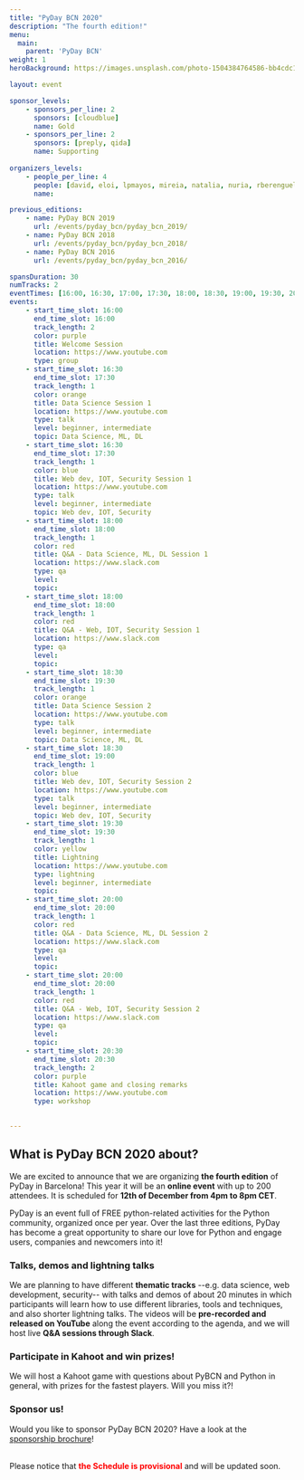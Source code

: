```yaml
---
title: "PyDay BCN 2020"
description: "The fourth edition!"
menu:
  main:
    parent: 'PyDay BCN'
weight: 1
heroBackground: https://images.unsplash.com/photo-1504384764586-bb4cdc1707b0?ixlib=rb-1.2.1&auto=format&fit=crop&w=1350&q=80

layout: event

sponsor_levels:
    - sponsors_per_line: 2
      sponsors: [cloudblue]
      name: Gold
    - sponsors_per_line: 2
      sponsors: [preply, qida]
      name: Supporting
      
organizers_levels:
    - people_per_line: 4
      people: [david, eloi, lpmayos, mireia, natalia, nuria, rberenguel]
      name: 

previous_editions:
    - name: PyDay BCN 2019
      url: /events/pyday_bcn/pyday_bcn_2019/
    - name: PyDay BCN 2018
      url: /events/pyday_bcn/pyday_bcn_2018/
    - name: PyDay BCN 2016
      url: /events/pyday_bcn/pyday_bcn_2016/

spansDuration: 30
numTracks: 2
eventTimes: [16:00, 16:30, 17:00, 17:30, 18:00, 18:30, 19:00, 19:30, 20:00, 20:30]
events:
    - start_time_slot: 16:00
      end_time_slot: 16:00
      track_length: 2
      color: purple
      title: Welcome Session
      location: https://www.youtube.com
      type: group
    - start_time_slot: 16:30
      end_time_slot: 17:30
      track_length: 1
      color: orange
      title: Data Science Session 1
      location: https://www.youtube.com
      type: talk
      level: beginner, intermediate
      topic: Data Science, ML, DL      
    - start_time_slot: 16:30
      end_time_slot: 17:30
      track_length: 1
      color: blue
      title: Web dev, IOT, Security Session 1
      location: https://www.youtube.com
      type: talk
      level: beginner, intermediate
      topic: Web dev, IOT, Security
    - start_time_slot: 18:00
      end_time_slot: 18:00
      track_length: 1
      color: red
      title: Q&A - Data Science, ML, DL Session 1
      location: https://www.slack.com
      type: qa
      level:
      topic: 
    - start_time_slot: 18:00
      end_time_slot: 18:00
      track_length: 1
      color: red
      title: Q&A - Web, IOT, Security Session 1
      location: https://www.slack.com
      type: qa
      level:
      topic: 
    - start_time_slot: 18:30
      end_time_slot: 19:30
      track_length: 1
      color: orange
      title: Data Science Session 2
      location: https://www.youtube.com
      type: talk
      level: beginner, intermediate
      topic: Data Science, ML, DL      
    - start_time_slot: 18:30
      end_time_slot: 19:00
      track_length: 1
      color: blue
      title: Web dev, IOT, Security Session 2
      location: https://www.youtube.com
      type: talk
      level: beginner, intermediate
      topic: Web dev, IOT, Security
    - start_time_slot: 19:30
      end_time_slot: 19:30
      track_length: 1
      color: yellow
      title: Lightning
      location: https://www.youtube.com
      type: lightning
      level: beginner, intermediate
      topic:
    - start_time_slot: 20:00
      end_time_slot: 20:00
      track_length: 1
      color: red
      title: Q&A - Data Science, ML, DL Session 2
      location: https://www.slack.com
      type: qa
      level:
      topic: 
    - start_time_slot: 20:00
      end_time_slot: 20:00
      track_length: 1
      color: red
      title: Q&A - Web, IOT, Security Session 2
      location: https://www.slack.com
      type: qa
      level:
      topic: 
    - start_time_slot: 20:30
      end_time_slot: 20:30
      track_length: 2
      color: purple
      title: Kahoot game and closing remarks
      location: https://www.youtube.com
      type: workshop

        
---
```


## What is PyDay BCN 2020 about?

We are excited to announce that we are organizing **the fourth edition** of PyDay in Barcelona! This year it will be an **online event** with up to 200 attendees. It is scheduled for **12th of December from 4pm to 8pm CET**.

PyDay is an event full of FREE python-related activities for the Python community, organized once per year. Over the last three editions, PyDay has become a great opportunity to share our love for Python and engage users, companies and newcomers into it!

### Talks, demos and lightning talks
We are planning to have different **thematic tracks** --e.g. data science, web development, security-- with talks and demos of about 20 minutes in which participants will learn how to use different libraries, tools and techniques, and also shorter lightning talks. The videos will be **pre-recorded and released on YouTube** along the event according to the agenda, and we will host live **Q&A sessions through Slack**.

### Participate in Kahoot and win prizes!
 We will host a Kahoot game with questions about PyBCN and Python in general, with prizes for the fastest players. Will you miss it?!
 
 
### Sponsor us!
Would you like to sponsor PyDay BCN 2020? Have a look at the <a href="https://drive.google.com/file/d/1LHwc11lArnjBQD-cNroUIMfUYHEZcNYq/view?usp=sharing" target="_blank">sponsorship brochure</a>!

<br/>Please notice that <span style="color:red; font-weight:bold">the Schedule is provisional</span> and will be updated soon.
